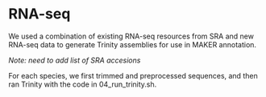 RNA-seq
===============

We used a combination of existing RNA-seq resources from SRA and new RNA-seq data to generate
Trinity assemblies for use in MAKER annotation.

*Note: need to add list of SRA accesions*

For each species, we first trimmed and preprocessed sequences, and then ran Trinity with the code
in 04_run_trinity.sh.


